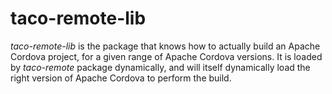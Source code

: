 # taco-remote-lib

*taco-remote-lib* is the package that knows how to actually build an Apache Cordova project, for a given range of Apache Cordova versions. It is loaded by *taco-remote* package dynamically, and will itself dynamically load the right version of Apache Cordova to perform the build.